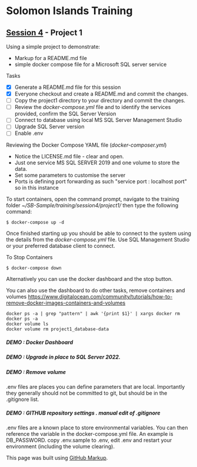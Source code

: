 # Solomon Islands Training

## [Session 4](../README.md) - Project 1

Using a simple project to demonstrate:
- Markup for a README.md file
- simple docker compose file for a Microsoft SQL server service

Tasks
- [x] Generate a README.md file for this session
- [x] Everyone checkout and create a README.md and commit the changes.
- [ ] Copy the project1 directory to your directory and commit the changes.
- [ ] Review the *docker-compose.yml* file and to identify the services provided, confirm the SQL Server Version
- [ ] Connect to database using local MS SQL Server Management Studio
- [ ] Upgrade SQL Server version
- [ ] Enable .env

Reviewing the Docker Compose YAML file (*docker-composer.yml*)
- Notice the LICENSE.md file - clear and open.  
- Just one service MS SQL SERVER 2019 and one volume to store the data.
- Set some parameters to customise the server
- Ports is defining port forwarding as such "service port : localhost port" so in this instance 

To start containers, open the command prompt, navigate to the training folder *~/SB-Sample/training/session4/project1/* then type the following command:
```
$ docker-compose up -d
```

Once finished starting up you should be able to connect to the system using the details from the *docker-compose.yml* file. Use SQL Management Studio or your preferred database client to connect.

To Stop Containers 
```
$ docker-compose down
```
Alternatively you can use the docker dashboard and the stop button.

You can also use the dashboard to do other tasks, remove containers and volumes
https://www.digitalocean.com/community/tutorials/how-to-remove-docker-images-containers-and-volumes
```
docker ps -a | grep "pattern" | awk '{print $1}' | xargs docker rm
docker ps -a
docker volume ls
docker volume rm project1_database-data
```

##### DEMO : Docker Dashboard
##### DEMO : Upgrade in place to SQL Server 2022.
##### DEMO : Remove volume

.env files are places you can define parameters that are local.   Importantly they generally should not be committed to git, but should be in the .gitignore list.

##### DEMO : GITHUB repository settings .  manual edit of .gitignore

.env files are a known place to store environmental variables.   You can then reference the variable in the docker-compose.yml file.   An example is DB_PASSWORD.   copy .env.sample to .env, edit .env and restart your environment (including the volume clearing).





This page was built using [GitHub Markup](https://docs.github.com/en/get-started/writing-on-github/getting-started-with-writing-and-formatting-on-github/basic-writing-and-formatting-syntax).

